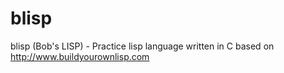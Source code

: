 # blisp
blisp (Bob's LISP) - Practice lisp language written in C based on http://www.buildyourownlisp.com 
